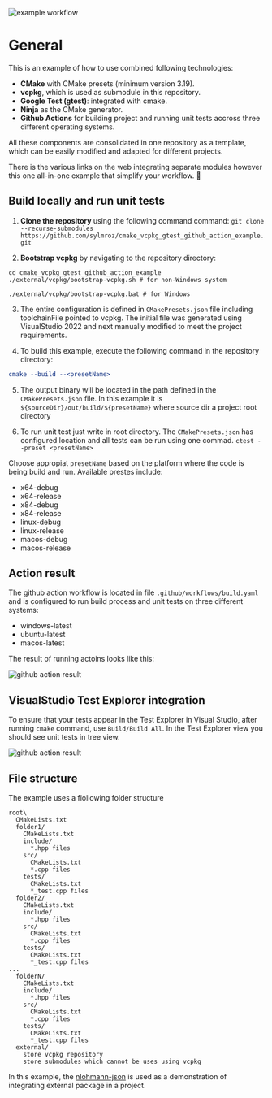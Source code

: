 ![example workflow](https://github.com/sylmroz/cmake_vcpkg_gtest_github_action_example/actions/workflows/build.yaml/badge.svg)
# General

This is an example of how to use combined following technologies:
- **CMake** with CMake presets (minimum version 3.19).
- **vcpkg**, which is used as submodule in this repository.
- **Google Test (gtest)**: integrated with cmake.
- **Ninja** as the CMake generator.
- **Github Actions** for building project and running unit tests accross three different operating systems.

All these components are consolidated in one repository as a template, which can be easily modified and adapted for different projects.

There is the various links on the web integrating separate modules however this one
all-in-one example that simplify your workflow. :rocket:

## Build locally and run unit tests
1. **Clone the repository** using the following command command:
```git clone --recurse-submodules https://github.com/sylmroz/cmake_vcpkg_gtest_github_action_example.git```

2. **Bootstrap vcpkg** by navigating to the repository directory:
```
cd cmake_vcpkg_gtest_github_action_example
./external/vcpkg/bootstrap-vcpkg.sh # for non-Windows system

./external/vcpkg/bootstrap-vcpkg.bat # for Windows
```

3. The entire configuration is defined in `CMakePresets.json` file including toolchainFile pointed to vcpkg.
The initial file was generated using VisualStudio 2022 and next manually modified to meet the project requirements.

4. To build this example, execute the following command in the repository directory:
```cmake --preset <presetName>
cmake --build --<presetName>
```

5. The output binary will be located in the path defined in the `CMakePresets.json` file. In this example it is 
`${sourceDir}/out/build/${presetName}` where source dir a project root directory

6. To run unit test just write in root directory. The `CMakePresets.json` has configured location and all tests can be run using one commad. 
```ctest --preset <presetName>```

Choose appropiat `presetName` based on the platform where the code is being build and run.
Available prestes include:
- x64-debug
- x64-release
- x84-debug
- x84-release
- linux-debug
- linux-release
- macos-debug
- macos-release

## Action result
The github action workflow is located in file `.github/workflows/build.yaml` and is configured to run build process and unit tests on three different systems:
- windows-latest
- ubuntu-latest
- macos-latest

The result of running actoins looks like this:

![github action result](https://github.com/sylmroz/cmake_vcpkg_gtest_github_action_example/blob/main/doc/github_action_result.jpg?raw=true)

## VisualStudio Test Explorer integration
To ensure that your tests appear in the Test Explorer in Visual Studio, after running `cmake` command, use `Build/Build All`.
In the Test Explorer view you should see unit tests in tree view.

![github action result](https://github.com/sylmroz/cmake_vcpkg_gtest_github_action_example/blob/main/doc/test_explorer_result.jpg?raw=true)

## File structure
The example uses a flollowing folder structure

```
root\
  CMakeLists.txt
  folder1/
    CMakeLists.txt
    include/
      *.hpp files
    src/
      CMakeLists.txt
      *.cpp files
    tests/
      CMakeLists.txt
      *_test.cpp files
  folder2/
    CMakeLists.txt
    include/
      *.hpp files
    src/
      CMakeLists.txt
      *.cpp files
    tests/
      CMakeLists.txt
      *_test.cpp files
...
  folderN/
    CMakeLists.txt
    include/
      *.hpp files
    src/
      CMakeLists.txt
      *.cpp files
    tests/
      CMakeLists.txt
      *_test.cpp files
  external/
    store vcpkg repository
    store submodules which cannot be uses using vcpkg
```

In this example, the [nlohmann-json](https://github.com/nlohmann/json) is used as a demonstration of integrating external package in a project.

